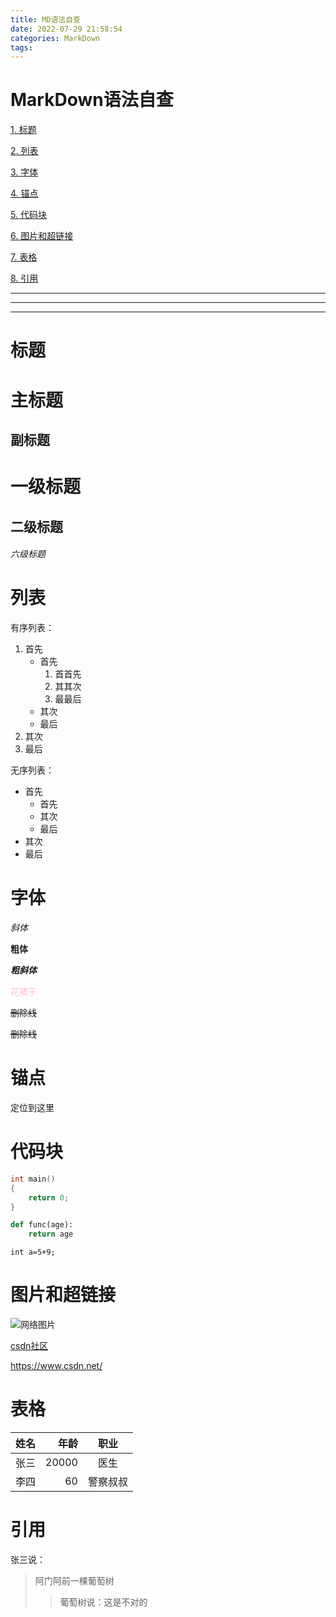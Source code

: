 ```yaml
---
title: MD语法自查
date: 2022-07-29 21:58:54
categories: MarkDown
tags:
---
```


<meta name="referrer" content="no-referrer"/>

# MarkDown语法自查

[1. 标题](#标题)

[2. 列表](#列表)

[3. 字体](#字体)

[4. 锚点](#锚点)

[5. 代码块](#代码块)

[6. 图片和超链接](#图片和超链接)

[7. 表格](#表格)

[8. 引用](#引用)

---

***

___



# 标题

主标题
===

副标题
---

# 一级标题
## 二级标题

###### 六级标题

# 列表

有序列表：

1. 首先
   + 首先
        1. 首首先
        2. 其其次
        3. 最最后
   + 其次
   + 最后
2. 其次
3. 最后

无序列表：

- 首先
    * 首先
    * 其次
    * 最后
- 其次
- 最后

# 字体

*斜体*

**粗体**

***粗斜体***

<span style="color:pink">花裙子</span>

~~删除线~~

<del>删除线</del>

# 锚点

定位到这里

# 代码块

```c++
int main()
{
    return 0;
}
```

```python
def func(age):
    return age
```

`int a=5+9;`

# 图片和超链接

![网络图片](https://img-home.csdnimg.cn/images/20220729104705.jpg "网络图片")

[csdn社区](https://www.csdn.net/ "前往csdn社区")

<https://www.csdn.net/>

# 表格

姓名|年龄|职业
---|---:|:---:
张三|20000|医生
李四|60|警察叔叔

# 引用

张三说：

> 阿门阿前一棵葡萄树
> > 葡萄树说：这是不对的
